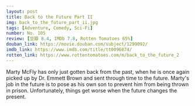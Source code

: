 ```yaml
---
layout: post 
title: Back to the Future Part II
img: back_to_the_future_part_ii.jpg
tags: [Adventure, Comedy, Sci-Fi]
number: No. 105
review: [豆瓣 8.4, IMDb 7.8, Rotten Tomatoes 65%]
douban_link: https://movie.douban.com/subject/1299092/
imdb_link: https://www.imdb.com/title/tt0096874/
rotten_link: https://www.rottentomatoes.com/m/back_to_the_future_2
---
```


Marty McFly has only just gotten back from the past, when he is once again picked up by Dr. Emmett Brown and sent through time to the future. Marty's job in the future is to pose as his own son to prevent him from being thrown in prison. Unfortunately, things get worse when the future changes the present.